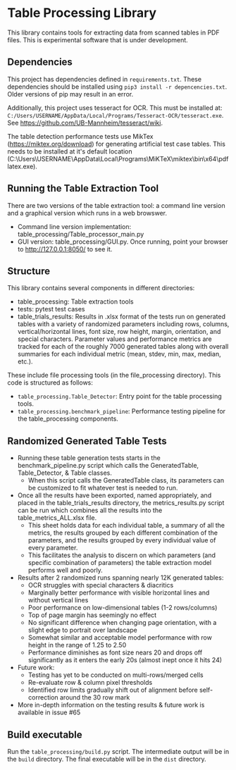 # Table Processing Library

This library contains tools for extracting data from scanned tables in PDF files. This is experimental software that is under development.

## Dependencies

This project has dependencies defined in `requirements.txt`. These dependencies should be installed using `pip3 install -r depencencies.txt`. Older versions of pip may result in an error.

Additionally, this project uses tesseract for OCR. This must be installed at: `C:/Users/USERNAME/AppData/Local/Programs/Tesseract-OCR/tesseract.exe`. See https://github.com/UB-Mannheim/tesseract/wiki.

The table detection performance tests use MikTex (https://miktex.org/download) for generating artificial test case tables. This needs to be installed at it's default location (C:\Users\USERNAME\AppData\Local\Programs\MiKTeX\miktex\bin\x64\pdflatex.exe).

## Running the Table Extraction Tool

There are two versions of the table extraction tool: a command line version and a graphical version which runs in a web browswer.

- Command line version implementation: table_processing/Table_processor_main.py
- GUI version: table_processing/GUI.py. Once running, point your browser to http://127.0.0.1:8050/ to see it.

## Structure

This library contains several components in different directories:

- table_processing: Table extraction tools
- tests: pytest test cases
- table_trials_results: Results in .xlsx format of the tests run on generated tables with a variety of randomized parameters including rows, columns, vertical/horizontal lines, font size, row height, margin, orientation, and special characters. Parameter values and performance metrics are tracked for each of the roughly 7000 generated tables along with overall summaries for each individual metric (mean, stdev, min, max, median, etc.).

These include file processing tools (in the file_processing directory). This code is structured as follows:

- `table_processing.Table_Detector`: Entry point for the table processing tools.
- `table_processing.benchmark_pipeline`: Performance testing pipeline for the table_processing components.

## Randomized Generated Table Tests

- Running these table generation tests starts in the benchmark_pipeline.py script which calls the GeneratedTable, Table_Detector, & Table classes.
  - When this script calls the GeneratedTable class, its parameters can be customized to fit whatever test is needed to run.
- Once all the results have been exported, named appropriately, and placed in the table_trials_results directory, the metrics_results.py script can be run which combines all the results into the table_metrics_ALL.xlsx file.
  - This sheet holds data for each individual table, a summary of all the metrics, the results grouped by each different combination of the parameters, and the results grouped by every individual value of every parameter.
  - This facilitates the analysis to discern on which parameters (and specific combination of parameters) the table extraction model performs well and poorly.
- Results after 2 randomized runs spanning nearly 12K generated tables:
  - OCR struggles with special characters & diacritics
  - Marginally better performance with visible horizontal lines and without vertical lines
  - Poor performance on low-dimensional tables (1-2 rows/columns)
  - Top of page margin has seemingly no effect
  - No significant difference when changing page orientation, with a slight edge to portrait over landscape
  - Somewhat similar and acceptable model performance with row height in the range of 1.25 to 2.50
  - Performance diminishes as font size nears 20 and drops off significantly as it enters the early 20s (almost inept once it hits 24)
- Future work:
  - Testing has yet to be conducted on multi-rows/merged cells
  - Re-evaluate row & column pixel thresholds
  - Identified row limits gradually shift out of alignment before self-correction around the 30 row mark
- More in-depth information on the testing results & future work is available in issue #65

## Build executable
Run the `table_processing/build.py` script. The intermediate output will be in the `build` directory. The final executable will be in the `dist` directory.
